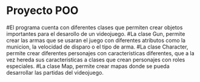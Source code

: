 # Proyecto POO
#El programa  cuenta con diferentes clases que permiten crear objetos importantes para el desarollo de un videojuego.
#La clase Gun, permite crear las armas que se usaran el juego con diferentes atributos como la municion, la velocidad de disparo o el tipo de arma.
#La clase Character, permite crear diferentes personajes con caracteristicas diferentes, que a la vez hereda sus caracteristicas a clases que crean personajes con roles especiales.
#La clase Map, permite crear mapas donde se pueda desarrollar las partidas del videojuego.

